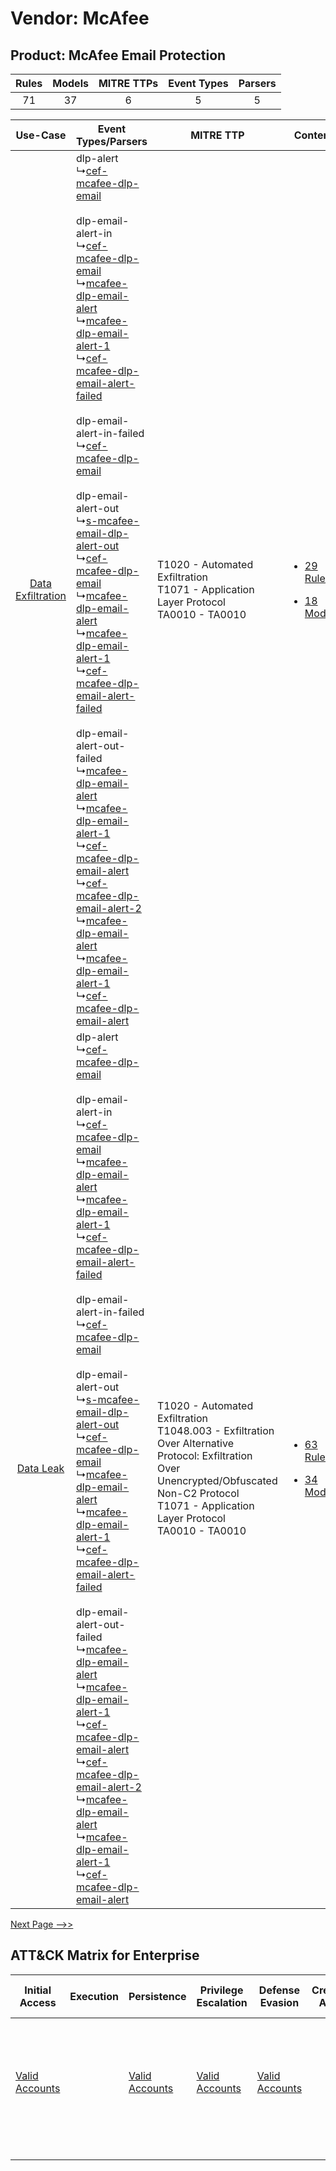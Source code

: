 Vendor: McAfee
==============
Product: McAfee Email Protection
--------------------------------
| Rules | Models | MITRE TTPs | Event Types | Parsers |
|:-----:|:------:|:----------:|:-----------:|:-------:|
|  71   |   37   |     6      |      5      |    5    |

|    Use-Case    | Event Types/Parsers    | MITRE TTP    | Content    |
|:----:| ---- | ---- | ---- |
| [Data Exfiltration](../../../UseCases/uc_data_exfiltration.md) |  dlp-alert<br> ↳[cef-mcafee-dlp-email](Ps/pC_cefmcafeedlpemail.md)<br><br> dlp-email-alert-in<br> ↳[cef-mcafee-dlp-email](Ps/pC_cefmcafeedlpemail.md)<br> ↳[mcafee-dlp-email-alert](Ps/pC_mcafeedlpemailalert.md)<br> ↳[mcafee-dlp-email-alert-1](Ps/pC_mcafeedlpemailalert1.md)<br> ↳[cef-mcafee-dlp-email-alert-failed](Ps/pC_cefmcafeedlpemailalertfailed.md)<br><br> dlp-email-alert-in-failed<br> ↳[cef-mcafee-dlp-email](Ps/pC_cefmcafeedlpemail.md)<br><br> dlp-email-alert-out<br> ↳[s-mcafee-email-dlp-alert-out](Ps/pC_smcafeeemaildlpalertout.md)<br> ↳[cef-mcafee-dlp-email](Ps/pC_cefmcafeedlpemail.md)<br> ↳[mcafee-dlp-email-alert](Ps/pC_mcafeedlpemailalert.md)<br> ↳[mcafee-dlp-email-alert-1](Ps/pC_mcafeedlpemailalert1.md)<br> ↳[cef-mcafee-dlp-email-alert-failed](Ps/pC_cefmcafeedlpemailalertfailed.md)<br><br> dlp-email-alert-out-failed<br> ↳[mcafee-dlp-email-alert](Ps/pC_mcafeedlpemailalert.md)<br> ↳[mcafee-dlp-email-alert-1](Ps/pC_mcafeedlpemailalert1.md)<br> ↳[cef-mcafee-dlp-email-alert](Ps/pC_cefmcafeedlpemailalert.md)<br> ↳[cef-mcafee-dlp-email-alert-2](Ps/pC_cefmcafeedlpemailalert2.md)<br> ↳[mcafee-dlp-email-alert](Ps/pC_mcafeedlpemailalert.md)<br> ↳[mcafee-dlp-email-alert-1](Ps/pC_mcafeedlpemailalert1.md)<br> ↳[cef-mcafee-dlp-email-alert](Ps/pC_cefmcafeedlpemailalert.md)<br> | T1020 - Automated Exfiltration<br>T1071 - Application Layer Protocol<br>TA0010 - TA0010<br>    | [<ul><li>29 Rules</li></ul><ul><li>18 Models</li></ul>](RM/r_m_mcafee_mcafee_email_protection_Data_Exfiltration.md) |
|         [Data Leak](../../../UseCases/uc_data_leak.md)         |  dlp-alert<br> ↳[cef-mcafee-dlp-email](Ps/pC_cefmcafeedlpemail.md)<br><br> dlp-email-alert-in<br> ↳[cef-mcafee-dlp-email](Ps/pC_cefmcafeedlpemail.md)<br> ↳[mcafee-dlp-email-alert](Ps/pC_mcafeedlpemailalert.md)<br> ↳[mcafee-dlp-email-alert-1](Ps/pC_mcafeedlpemailalert1.md)<br> ↳[cef-mcafee-dlp-email-alert-failed](Ps/pC_cefmcafeedlpemailalertfailed.md)<br><br> dlp-email-alert-in-failed<br> ↳[cef-mcafee-dlp-email](Ps/pC_cefmcafeedlpemail.md)<br><br> dlp-email-alert-out<br> ↳[s-mcafee-email-dlp-alert-out](Ps/pC_smcafeeemaildlpalertout.md)<br> ↳[cef-mcafee-dlp-email](Ps/pC_cefmcafeedlpemail.md)<br> ↳[mcafee-dlp-email-alert](Ps/pC_mcafeedlpemailalert.md)<br> ↳[mcafee-dlp-email-alert-1](Ps/pC_mcafeedlpemailalert1.md)<br> ↳[cef-mcafee-dlp-email-alert-failed](Ps/pC_cefmcafeedlpemailalertfailed.md)<br><br> dlp-email-alert-out-failed<br> ↳[mcafee-dlp-email-alert](Ps/pC_mcafeedlpemailalert.md)<br> ↳[mcafee-dlp-email-alert-1](Ps/pC_mcafeedlpemailalert1.md)<br> ↳[cef-mcafee-dlp-email-alert](Ps/pC_cefmcafeedlpemailalert.md)<br> ↳[cef-mcafee-dlp-email-alert-2](Ps/pC_cefmcafeedlpemailalert2.md)<br> ↳[mcafee-dlp-email-alert](Ps/pC_mcafeedlpemailalert.md)<br> ↳[mcafee-dlp-email-alert-1](Ps/pC_mcafeedlpemailalert1.md)<br> ↳[cef-mcafee-dlp-email-alert](Ps/pC_cefmcafeedlpemailalert.md)<br> | T1020 - Automated Exfiltration<br>T1048.003 - Exfiltration Over Alternative Protocol: Exfiltration Over Unencrypted/Obfuscated Non-C2 Protocol<br>T1071 - Application Layer Protocol<br>TA0010 - TA0010<br> | [<ul><li>63 Rules</li></ul><ul><li>34 Models</li></ul>](RM/r_m_mcafee_mcafee_email_protection_Data_Leak.md)         |
[Next Page -->>](2_ds_mcafee_mcafee_email_protection.md)

ATT&CK Matrix for Enterprise
----------------------------
| Initial Access                                                      | Execution | Persistence                                                         | Privilege Escalation                                                | Defense Evasion                                                     | Credential Access | Discovery | Lateral Movement | Collection | Command and Control                                                             | Exfiltration                                                                                                                                                                                                                                                                                                                    | Impact |
| ------------------------------------------------------------------- | --------- | ------------------------------------------------------------------- | ------------------------------------------------------------------- | ------------------------------------------------------------------- | ----------------- | --------- | ---------------- | ---------- | ------------------------------------------------------------------------------- | ------------------------------------------------------------------------------------------------------------------------------------------------------------------------------------------------------------------------------------------------------------------------------------------------------------------------------- | ------ |
| [Valid Accounts](https://attack.mitre.org/techniques/T1078)<br><br> |           | [Valid Accounts](https://attack.mitre.org/techniques/T1078)<br><br> | [Valid Accounts](https://attack.mitre.org/techniques/T1078)<br><br> | [Valid Accounts](https://attack.mitre.org/techniques/T1078)<br><br> |                   |           |                  |            | [Application Layer Protocol](https://attack.mitre.org/techniques/T1071)<br><br> | [Exfiltration Over Alternative Protocol](https://attack.mitre.org/techniques/T1048)<br><br>[Exfiltration Over Alternative Protocol: Exfiltration Over Unencrypted/Obfuscated Non-C2 Protocol](https://attack.mitre.org/techniques/T1048/003)<br><br>[Automated Exfiltration](https://attack.mitre.org/techniques/T1020)<br><br> |        |